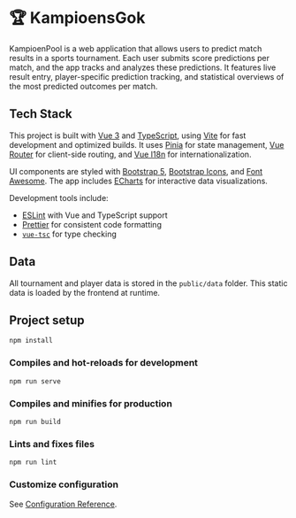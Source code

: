 # 🏆 KampioensGok

KampioenPool is a web application that allows users to predict match results in a sports tournament. Each user submits score predictions per
match, and the app tracks and analyzes these predictions. It features live result entry, player-specific prediction tracking, and
statistical overviews of the most predicted outcomes per match.

## Tech Stack

This project is built with [Vue 3](https://vuejs.org/) and [TypeScript](https://www.typescriptlang.org/), using [Vite](https://vitejs.dev/) for fast development and optimized builds. It uses [Pinia](https://pinia.vuejs.org/) for state management, [Vue Router](https://router.vuejs.org/) for client-side routing, and [Vue I18n](https://vue-i18n.intlify.dev/) for internationalization.

UI components are styled with [Bootstrap 5](https://getbootstrap.com/), [Bootstrap Icons](https://icons.getbootstrap.com/), and [Font Awesome](https://fontawesome.com/). The app includes [ECharts](https://echarts.apache.org/) for interactive data visualizations.

Development tools include:

- [ESLint](https://eslint.org/) with Vue and TypeScript support
- [Prettier](https://prettier.io/) for consistent code formatting
- [`vue-tsc`](https://github.com/vuejs/language-tools) for type checking

## Data

All tournament and player data is stored in the `public/data` folder. This static data is loaded by the frontend at runtime.

## Project setup

```
npm install
```

### Compiles and hot-reloads for development

```
npm run serve
```

### Compiles and minifies for production

```
npm run build
```

### Lints and fixes files

```
npm run lint
```

### Customize configuration

See [Configuration Reference](https://cli.vuejs.org/config/).
